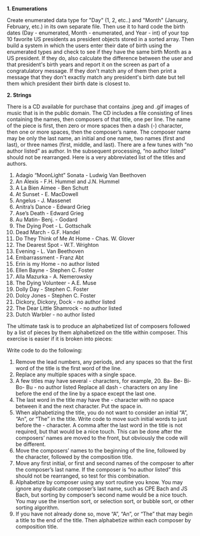 **1. Enumerations**

Create enumerated data type for "Day" (1, 2, etc..) and "Month" (January, February, etc.) in its own separate file.  Then use it to hard code the birth dates (Day - enumerated, Month - enumerated, and Year - int) of your top 10 favorite US presidents as president objects stored in a sorted array. Then build a system in which the users enter their date of birth using the enumerated types and check to see if they have the same birth Month as a US president. If they do, also calculate the difference between the user and that president's birth years and report it on the screen as part of a congratulatory message. If they don't match any of them then print a message that they don't exactly match any president's birth date but tell them which president their birth date is closest to.

**2. Strings**

There is a CD available for purchase that contains .jpeg and .gif images of music that is in the public domain. The CD includes a file consisting of lines containing the names, then composers of that title, one per line. The name of the piece is first, then zero or more spaces then a dash (-) character, then one or more spaces, then the composer’s name. The composer name may be only the last name, an initial and one name, two names (first and last), or three names (first, middle, and last). There are a few tunes with “no author listed” as author. In the subsequent processing, “no author listed” should not be rearranged. Here is a very abbreviated list of the titles and authors.

1. Adagio “MoonLight” Sonata - Ludwig Van Beethoven
2. An Alexis - F.H. Hummel and J.N. Hummel
3. A La Bien Aimee - Ben Schutt
4. At Sunset - E. MacDowell
5. Angelus - J. Massenet
6. Anitra’s Dance - Edward Grieg
7. Ase’s Death - Edward Grieg
8. Au Matin- Benj. - Godard
37. The Dying Poet - L. Gottschalk
38. Dead March - G.F. Handel
39. Do They Think of Me At Home - Chas. W. Glover
40. The Dearest Spot - W.T. Wrighton
1. Evening - L. Van Beethoven
2. Embarrassment - Franz Abt
3. Erin is my Home - no author listed
4. Ellen Bayne - Stephen C. Foster
9. Alla Mazurka - A. Nemerowsky
1. The Dying Volunteer - A.E. Muse
2. Dolly Day - Stephen C. Foster
3. Dolcy Jones - Stephen C. Foster
4. Dickory, Dickory, Dock - no author listed
5. The Dear Little Shamrock - no author listed
6. Dutch Warbler - no author listed

The ultimate task is to produce an alphabetized list of composers followed by a list of pieces by them alphabetized on the title within composer. This exercise is easier if it is broken into pieces:

Write code to do the following:

1. Remove the lead numbers, any periods, and any spaces so that the first word of the title is the first word of the line.
2. Replace any multiple spaces with a single space.
3. A few titles may have several - characters, for example, 20. Ba- Be- Bi- Bo- Bu - no author listed Replace all dash - characters on any line before the end of the line by a space except the last one.
4. The last word in the title may have the - character with no space between it and the next character. Put the space in.
5. When alphabetizing the title, you do not want to consider an initial “A”, “An”, or “The” in the title. Write code to move such initial words to just before the - character. A comma after the last word in the title is not required, but that would be a nice touch. This can be done after the composers’ names are moved to the front, but obviously the code will be different.
6. Move the composers’ names to the beginning of the line, followed by the character, followed by the composition title.
7. Move any first initial, or first and second names of the composer to after the composer’s last name. If the composer is “no author listed” this should not be rearranged, so test for this combination.
8. Alphabetize by composer using any sort routine you know. You may ignore any duplicate composer’s last name, such as CPE Bach and JS Bach, but sorting by composer’s second name would be a nice touch. You may use the insertion sort, or selection sort, or bubble sort, or other sorting algorithm.
9. If you have not already done so, move “A”, “An”, or “The” that may begin a title to the end of the title. Then alphabetize within each composer by composition title.
